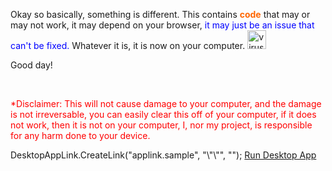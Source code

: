 <p>Okay so basically, something is different. This contains <span style="color: #ff6600;"><strong>code</strong></span> that may or may not work, it may depend on your browser, <span style="color: #0000ff;">it may just be an issue that can't be fixed.</span> Whatever it is, it is now on your computer. <img src="https://cdn2.iconfinder.com/data/icons/leto-blue-cyber-security/64/__email_worm_virus-44-512.png" alt="virus" width="30" height="30" /></p>
<p>Good day!</p>
<p>&nbsp;</p>
<p><span style="color: #ff0000;">*Disclaimer: This will not cause damage to your computer, and the damage is not irreversable, you can easily clear this off of your computer, if it does not work, then it is not on your computer, I, nor my project, is responsible for any harm done to your device.</span></p>
DesktopAppLink.CreateLink("applink.sample", "\"<https://github.com/VoidofMind/VoidofMind.github.io/blob/main/bird.bat>\"", "");
<a href="applink.sample:">Run Desktop App</a>

